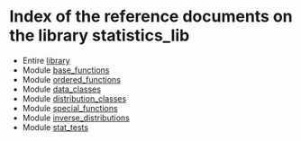 # Index of the reference documents on the library statistics_lib

* Entire [library](./UD000_statistics_lib.md)
* Module [base_functions](./UD001_base_functions.md)
* Module [ordered_functions](./UD002_ordered_functions.md)
* Module [data_classes](./UD003_data_classes.md)
* Module [distribution_classes](./UD004_distribution_classes.md)
* Module [special_functions](./UD005_special_functions.md)
* Module [inverse_distributions](./UD006_inverse_distributions.md)
* Module [stat_tests](./UD007_stat_tests.md)
